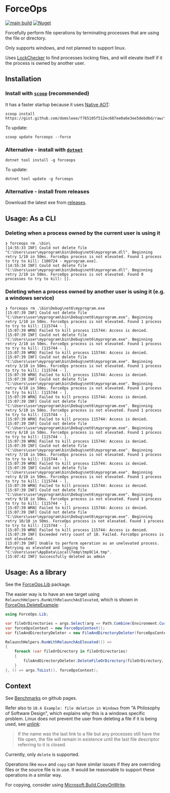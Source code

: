 # ForceOps

[![main build](https://github.com/domsleee/forceops/actions/workflows/ci.yaml/badge.svg?branch=main)](https://github.com/domsleee/forceops/actions/workflows/ci.yaml)
[![Nuget](https://img.shields.io/nuget/v/ForceOps)](https://www.nuget.org/packages/ForceOps/)

Forcefully perform file operations by terminating processes that are using the file or directory.

Only supports windows, and not planned to support linux.

Uses [LockChecker](https://github.com/domsleee/LockCheck) to find processes locking files, and will elevate itself if it the process is owned by another user.

## Installation

### Install with [`scoop`](http://scoop.sh/) (recommended)
It has a faster startup because it uses [Native AOT](https://learn.microsoft.com/en-us/dotnet/core/deploying/native-aot/):

```shell
scoop install https://gist.github.com/domsleee/f765105f512ec607ee0a6e3ee5debd6d/raw/forceops.json
```

To update:
```shell
scoop update forceops --force
```

### Alternative - install with [`dotnet`](https://dotnet.microsoft.com/en-us/download)

```shell
dotnet tool install -g forceops
```

To update:
```shell
dotnet tool update -g forceops
```

### Alternative - install from releases
Download the latest exe from [releases](https://github.com/domsleee/ForceOps/releases).

## Usage: As a CLI
### Deleting when a process owned by the current user is using it
```shell
❯ forceops rm .\bin\
[14:55:33 INF] Could not delete file "C:\Users\user\myprogram\bin\Debug\net6\myprogram.dll". Beginning retry 1/10 in 50ms. ForceOps process is not elevated. Found 1 process to try to kill: [100724 - myprogram.exe].
[14:55:34 INF] Could not delete file "C:\Users\user\myprogram\bin\Debug\net6\myprogram.dll". Beginning retry 2/10 in 50ms. ForceOps process is not elevated. Found 0 processes to try to kill: [].
```
### Deleting when a process owned by another user is using it (e.g. a windows service)
```shell
❯ forceops rm .\bin\Debug\net6\myprogram.exe
[15:07:39 INF] Could not delete file "C:\Users\user\myprogram\bin\Debug\net6\myprogram.exe". Beginning retry 1/10 in 50ms. ForceOps process is not elevated. Found 1 process to try to kill: [115744 - ].
[15:07:39 WRN] Failed to kill process 115744: Access is denied.
[15:07:39 INF] Could not delete file "C:\Users\user\myprogram\bin\Debug\net6\myprogram.exe". Beginning retry 2/10 in 50ms. ForceOps process is not elevated. Found 1 process to try to kill: [115744 - ].
[15:07:39 WRN] Failed to kill process 115744: Access is denied.
[15:07:39 INF] Could not delete file "C:\Users\user\myprogram\bin\Debug\net6\myprogram.exe". Beginning retry 3/10 in 50ms. ForceOps process is not elevated. Found 1 process to try to kill: [115744 - ].
[15:07:39 WRN] Failed to kill process 115744: Access is denied.
[15:07:39 INF] Could not delete file "C:\Users\user\myprogram\bin\Debug\net6\myprogram.exe". Beginning retry 4/10 in 50ms. ForceOps process is not elevated. Found 1 process to try to kill: [115744 - ].
[15:07:39 WRN] Failed to kill process 115744: Access is denied.
[15:07:39 INF] Could not delete file "C:\Users\user\myprogram\bin\Debug\net6\myprogram.exe". Beginning retry 5/10 in 50ms. ForceOps process is not elevated. Found 1 process to try to kill: [115744 - ].
[15:07:39 WRN] Failed to kill process 115744: Access is denied.
[15:07:39 INF] Could not delete file "C:\Users\user\myprogram\bin\Debug\net6\myprogram.exe". Beginning retry 6/10 in 50ms. ForceOps process is not elevated. Found 1 process to try to kill: [115744 - ].
[15:07:39 WRN] Failed to kill process 115744: Access is denied.
[15:07:39 INF] Could not delete file "C:\Users\user\myprogram\bin\Debug\net6\myprogram.exe". Beginning retry 7/10 in 50ms. ForceOps process is not elevated. Found 1 process to try to kill: [115744 - ].
[15:07:39 WRN] Failed to kill process 115744: Access is denied.
[15:07:39 INF] Could not delete file "C:\Users\user\myprogram\bin\Debug\net6\myprogram.exe". Beginning retry 8/10 in 50ms. ForceOps process is not elevated. Found 1 process to try to kill: [115744 - ].
[15:07:39 WRN] Failed to kill process 115744: Access is denied.
[15:07:39 INF] Could not delete file "C:\Users\user\myprogram\bin\Debug\net6\myprogram.exe". Beginning retry 9/10 in 50ms. ForceOps process is not elevated. Found 1 process to try to kill: [115744 - ].
[15:07:39 WRN] Failed to kill process 115744: Access is denied.
[15:07:39 INF] Could not delete file "C:\Users\user\myprogram\bin\Debug\net6\myprogram.exe". Beginning retry 10/10 in 50ms. ForceOps process is not elevated. Found 1 process to try to kill: [115744 - ].
[15:07:39 WRN] Failed to kill process 115744: Access is denied.
[15:07:39 INF] Exceeded retry count of 10. Failed. ForceOps process is not elevated.
[15:07:39 INF] Unable to perform operation as an unelevated process. Retrying as elevated and logging to "C:\Users\user\AppData\Local\Temp\tmp9C14.tmp".
[15:07:42 INF] Successfully deleted as admin
```

## Usage: As a library

See the [ForceOps.Lib](https://www.nuget.org/packages/ForceOps.Lib) package.

The easier way is to have an exe target using `RelaunchHelpers.RunWithRelaunchAsElevated`, which is shown in [ForceOps.DeleteExample](./ForceOps.DeleteExample/Program.cs):

```csharp
using ForceOps.Lib;

var fileOrDirectories = args.Select(arg => Path.Combine(Environment.CurrentDirectory, arg)).ToArray();
var forceOpsContext = new ForceOpsContext();
var fileAndDirectoryDeleter = new FileAndDirectoryDeleter(forceOpsContext);

RelaunchHelpers.RunWithRelaunchAsElevated(() =>
{
	foreach (var fileOrDirectory in fileOrDirectories)
	{
		fileAndDirectoryDeleter.DeleteFileOrDirectory(fileOrDirectory, true);
	}
}, () => args.ToList(), forceOpsContext);
```

## Context

See [Benchmarks](https://domsleee.github.io/ForceOps/) on github pages.

Refer also to `10.4 Example: file deletion in Windows` from "A Philosophy of Software Design", which explains why this is a windows specific problem. Linux does not prevent the user from deleting a file if it is being used, see [unlink](https://man7.org/linux/man-pages/man2/unlink.2.html#:~:text=unlink()%20deletes%20a%20name,is%20made%20available%20for%20reuse.):

> If the name was the last link to a file but any processes still
       have the file open, the file will remain in existence until the
       last file descriptor referring to it is closed.

Currently, only `delete` is supported.

Operations like `move` and `copy` can have similar issues if they are overriding files or the source file is in use. It would be reasonable to support these operations in a similar way.

For copying, consider using [Microsoft.Build.CopyOnWrite](https://github.com/microsoft/MSBuildSdks/tree/main/src/CopyOnWrite).
